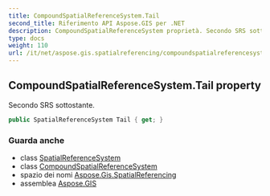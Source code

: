 ```yaml
---
title: CompoundSpatialReferenceSystem.Tail
second_title: Riferimento API Aspose.GIS per .NET
description: CompoundSpatialReferenceSystem proprietà. Secondo SRS sottostante.
type: docs
weight: 110
url: /it/net/aspose.gis.spatialreferencing/compoundspatialreferencesystem/tail/
---
```

## CompoundSpatialReferenceSystem.Tail property

Secondo SRS sottostante.

```csharp
public SpatialReferenceSystem Tail { get; }
```

### Guarda anche

* class [SpatialReferenceSystem](../../spatialreferencesystem/)
* class [CompoundSpatialReferenceSystem](../)
* spazio dei nomi [Aspose.Gis.SpatialReferencing](../../compoundspatialreferencesystem/)
* assemblea [Aspose.GIS](../../../)



